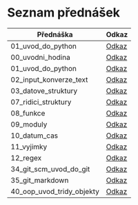 # Seznam přednášek

| Přednáška | Odkaz |
|-----------|-------|
| 01_uvod_do_python | [Odkaz](https://oa-pva4-syllabus.github.io/pva2_prednasky/01_uvod_do_python/) |
| 00_uvodni_hodina | [Odkaz](https://oa-pva4-syllabus.github.io/pva2_prednasky/00_uvodni_hodina/) |
| 01_uvod_do_python | [Odkaz](https://oa-pva4-syllabus.github.io/pva2_prednasky/01_uvod_do_python/) |
| 02_input_konverze_text | [Odkaz](https://oa-pva4-syllabus.github.io/pva2_prednasky/02_input_konverze_text/) |
| 03_datove_struktury | [Odkaz](https://oa-pva4-syllabus.github.io/pva2_prednasky/03_datove_struktury/) |
| 07_ridici_struktury | [Odkaz](https://oa-pva4-syllabus.github.io/pva2_prednasky/07_ridici_struktury/) |
| 08_funkce | [Odkaz](https://oa-pva4-syllabus.github.io/pva2_prednasky/08_funkce/) |
| 09_moduly | [Odkaz](https://oa-pva4-syllabus.github.io/pva2_prednasky/09_moduly/) |
| 10_datum_cas | [Odkaz](https://oa-pva4-syllabus.github.io/pva2_prednasky/10_datum_cas/) |
| 11_vyjimky | [Odkaz](https://oa-pva4-syllabus.github.io/pva2_prednasky/11_vyjimky/) |
| 12_regex | [Odkaz](https://oa-pva4-syllabus.github.io/pva2_prednasky/12_regex/) |
| 34_git_scm_uvod_do_git | [Odkaz](https://oa-pva4-syllabus.github.io/pva2_prednasky/34_git_scm_uvod_do_git/) |
| 35_git_markdown | [Odkaz](https://oa-pva4-syllabus.github.io/pva2_prednasky/35_git_markdown/) |
| 40_oop_uvod_tridy_objekty | [Odkaz](https://oa-pva4-syllabus.github.io/pva2_prednasky/40_oop_uvod_tridy_objekty/) |

